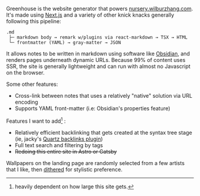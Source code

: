 Greenhouse is the website generator that powers [nursery.wilburzhang.com](https://nursery.wilburzhang.com). It's made using [Next.js](https://nextjs.org/) and a variety of other knick knacks generally following this pipeline:

```
.md
 ├─ markdown body → remark w/plugins via react-markdown → TSX → HTML
 └─ frontmatter (YAML) → gray-matter → JSON
```

It allows notes to be written in markdown using software like [Obsidian](https://obsidian.md), and renders pages underneath dynamic URLs. Because 99% of content uses SSR, the site is generally lightweight and can run with almost no Javascript on the browser. 

Some other features:
- Cross-link between notes that uses a relatively "native" solution via URL encoding
- Supports YAML front-matter (i.e: Obsidian's properties feature)

Features I want to add[^1] :
- Relatively efficient backlinking that gets created at the syntax tree stage (ie, jacky's [Quartz backlinks plugin](https://quartz.jzhao.xyz/advanced/making-plugins))
- Full text search and filtering by tags
- ~~Redoing this entire site in Astro or Gatsby~~

Wallpapers on the landing page are randomly selected from a few artists that I like, then [dithered](https://ditherit.com/) for stylistic preference.

[^1]: heavily dependent on how large this site gets.
